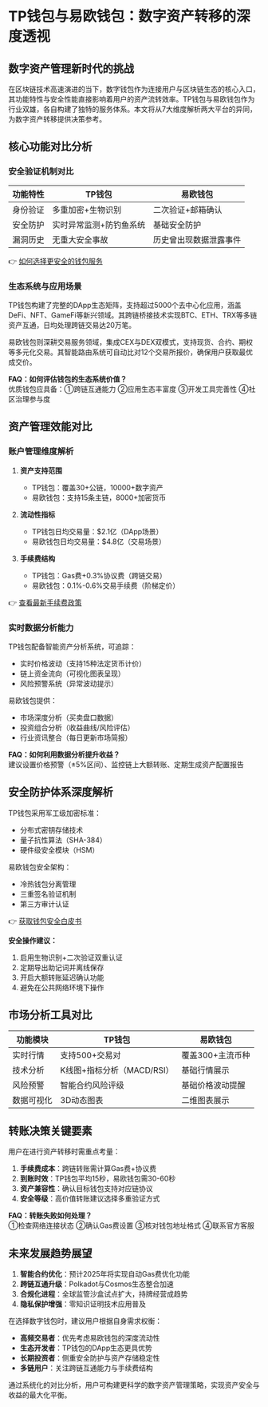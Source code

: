 # TP钱包与易欧钱包：数字资产转移的深度透视

## 数字资产管理新时代的挑战
在区块链技术高速演进的当下，数字钱包作为连接用户与区块链生态的核心入口，其功能特性与安全性能直接影响着用户的资产流转效率。TP钱包与易欧钱包作为行业双雄，各自构建了独特的服务体系。本文将从7大维度解析两大平台的异同，为数字资产转移提供决策参考。

## 核心功能对比分析

### 安全验证机制对比
| 功能特性       | TP钱包                     | 易欧钱包                   |
|----------------|---------------------------|---------------------------|
| 身份验证       | 多重加密+生物识别         | 二次验证+邮箱确认         |
| 安全防护       | 实时异常监测+防钓鱼系统   | 基础安全防护              |
| 漏洞历史       | 无重大安全事故            | 历史曾出现数据泄露事件    |

👉 [如何选择更安全的钱包服务](https://bit.ly/okx_welcome)

### 生态系统与应用场景
TP钱包构建了完整的DApp生态矩阵，支持超过5000个去中心化应用，涵盖DeFi、NFT、GameFi等新兴领域。其跨链桥接技术实现BTC、ETH、TRX等多链资产互通，日均处理跨链交易达20万笔。

易欧钱包则深耕交易服务领域，集成CEX与DEX双模式，支持现货、合约、期权等多元化交易。其智能路由系统可自动比对12个交易所报价，确保用户获取最优成交价。

**FAQ：如何评估钱包的生态系统价值？**  
优质钱包应具备：①跨链互通能力 ②应用生态丰富度 ③开发工具完善性 ④社区治理参与度

## 资产管理效能对比

### 账户管理维度解析
1. **资产支持范围**
   - TP钱包：覆盖30+公链，10000+数字资产
   - 易欧钱包：支持15条主链，8000+加密货币

2. **流动性指标**
   - TP钱包日均交易量：$2.1亿（DApp场景）
   - 易欧钱包日均交易量：$4.8亿（交易场景）

3. **手续费结构**
   - TP钱包：Gas费+0.3%协议费（跨链交易）
   - 易欧钱包：0.1%-0.6%交易手续费（阶梯定价）

👉 [查看最新手续费政策](https://bit.ly/okx_welcome)

### 实时数据分析能力
TP钱包配备智能资产分析系统，可追踪：
- 实时价格波动（支持15种法定货币计价）
- 链上资金流向（可视化图表呈现）
- 风险预警系统（异常波动提示）

易欧钱包提供：
- 市场深度分析（买卖盘口数据）
- 投资组合分析（收益曲线/风险评估）
- 行业资讯整合（每日更新市场简报）

**FAQ：如何利用数据分析提升收益？**  
建议设置价格预警（±5%区间）、监控链上大额转账、定期生成资产配置报告

## 安全防护体系深度解析
TP钱包采用军工级加密标准：
- 分布式密钥存储技术
- 量子抗性算法（SHA-384）
- 硬件级安全模块（HSM）

易欧钱包安全架构：
- 冷热钱包分离管理
- 三重签名验证机制
- 第三方审计认证

👉 [获取钱包安全白皮书](https://bit.ly/okx_welcome)

**安全操作建议：**
1. 启用生物识别+二次验证双重认证
2. 定期导出助记词并离线保存
3. 开启大额转账延迟确认功能
4. 避免在公共网络环境下操作

## 市场分析工具对比
| 功能模块       | TP钱包                     | 易欧钱包                   |
|----------------|---------------------------|---------------------------|
| 实时行情       | 支持500+交易对            | 覆盖300+主流币种          |
| 技术分析       | K线图+指标分析（MACD/RSI）| 基础行情展示              |
| 风险预警       | 智能合约风险评级          | 基础价格波动提醒          |
| 数据可视化     | 3D动态图表                | 二维图表展示              |

## 转账决策关键要素
用户在进行资产转移时需重点考量：
1. **手续费成本**：跨链转账需计算Gas费+协议费
2. **到账时效**：TP钱包平均15秒，易欧钱包需30-60秒
3. **资产兼容性**：确认目标钱包支持对应链协议
4. **安全等级**：高价值转账建议选择多重验证方式

**FAQ：转账失败如何处理？**  
①检查网络连接状态 ②确认Gas费设置 ③核对钱包地址格式 ④联系官方客服

## 未来发展趋势展望
1. **智能合约优化**：预计2025年将实现自动Gas费优化功能
2. **跨链互通升级**：Polkadot与Cosmos生态整合加速
3. **合规化进程**：全球监管沙盒试点扩大，持牌经营成趋势
4. **隐私保护增强**：零知识证明技术应用普及

在选择数字钱包时，建议用户根据自身需求权衡：
- **高频交易者**：优先考虑易欧钱包的深度流动性
- **生态开发者**：TP钱包的DApp生态更具优势
- **长期投资者**：侧重安全防护与资产存储稳定性
- **多链用户**：关注跨链互通能力与手续费结构

通过系统化的对比分析，用户可构建更科学的数字资产管理策略，实现资产安全与收益的最大化平衡。